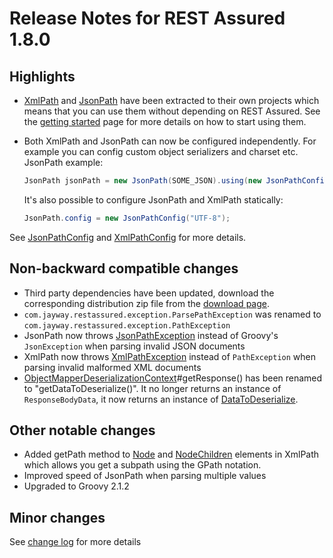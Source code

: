 # Release Notes for REST Assured 1.8.0 #

## Highlights ##
* [XmlPath](http://static.javadoc.io/com.jayway.restassured/xml-path/1.8.0/com/jayway/restassured/path/xml/XmlPath.html) and [JsonPath](http://static.javadoc.io/com.jayway.restassured/json-path/1.8.0/com/jayway/restassured/path/json/JsonPath.html) have been extracted to their own projects which means that you can use them without depending on REST Assured. See the [getting started](GettingStarted) page for more details on how to start using them.
* Both XmlPath and JsonPath can now be configured independently. For example you can config custom object serializers and charset etc. JsonPath example:

  ```java
  JsonPath jsonPath = new JsonPath(SOME_JSON).using(new JsonPathConfig("UTF-8"));
  ```

  It's also possible to configure JsonPath and XmlPath statically:

  ```java
  JsonPath.config = new JsonPathConfig("UTF-8");
  ```
 See [JsonPathConfig](http://static.javadoc.io/com.jayway.restassured/rest-assured/1.8.0/com/jayway/restassured/path/json/config/JsonPathConfig.html) and [XmlPathConfig](http://static.javadoc.io/com.jayway.restassured/rest-assured/1.8.0/com/jayway/restassured/path/xml/config/XmlPathConfig.html) for more details.

## Non-backward compatible changes ##
* Third party dependencies have been updated, download the corresponding distribution zip file from the [download page](http://code.google.com/p/rest-assured/downloads/list).
* `com.jayway.restassured.exception.ParsePathException` was renamed to `com.jayway.restassured.exception.PathException`
* JsonPath now throws [JsonPathException](http://static.javadoc.io/com.jayway.restassured/rest-assured/1.8.0/com/jayway/restassured/path/json/exception/JsonPathException.html) instead of Groovy's `JsonException` when parsing invalid JSON documents
* XmlPath now throws [XmlPathException](http://static.javadoc.io/com.jayway.restassured/rest-assured/1.8.0/com/jayway/restassured/path/xml/exception/XmlPathException.html) instead of `PathException` when parsing invalid malformed XML documents
* [ObjectMapperDeserializationContext](http://static.javadoc.io/com.jayway.restassured/rest-assured/1.8.0/com/jayway/restassured/mapper/ObjectMapperDeserializationContext.html)#getResponse() has been renamed to "getDataToDeserialize()". It no longer returns an instance of `ResponseBodyData`, it now returns an instance of [DataToDeserialize](http://static.javadoc.io/com.jayway.restassured/rest-assured/1.8.0/com/jayway/restassured/mapper/DataToDeserialize.html).

## Other notable changes ##
* Added getPath method to [Node](http://static.javadoc.io/com.jayway.restassured/rest-assured/1.8.0/com/jayway/restassured/path/xml/element/Node.html) and [NodeChildren](http://static.javadoc.io/com.jayway.restassured/rest-assured/1.8.0/com/jayway/restassured/path/xml/element/NodeChildren.html) elements in XmlPath which allows you get a subpath using the GPath notation.
* Improved speed of JsonPath when parsing multiple values
* Upgraded to Groovy 2.1.2


## Minor changes ##
See [change log](http://github.com/jayway/rest-assured/raw/master/changelog.txt) for more details
